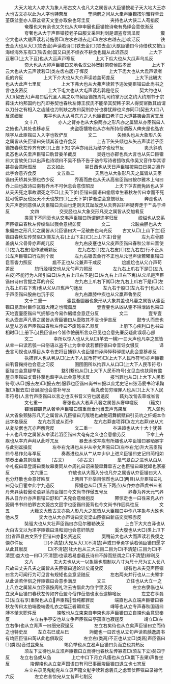 <!-- { "loadSidebar": true } -->
　　大天大地大人亦大为象人形古文人也凡大之属皆从大臣锴按老子天大地大王亦大也古文亦以此为人字也特奈反
　　
　　奎两髀之间从大圭声臣锴按尔雅释草云茥蒛盆奎亦人蒛盆骨天文奎亦取象也穹圭反
　　
　　夹持也从大侠二人苟掐反
　　
　　奄覆也大有余也又欠也从大申申展也臣锴按诗奄有鳬绎会意依渐反
　　
　　夸奢也从大于声臣锴按老子曰服文采带利剑是谓盗夸焉瓜反
　　
　　奯空大也从大歳声读若诗施罟□(左水右越去走)□(左水右越去走)欢活反
　　
　　铁去金大也从大□(铁去金)声读若诗□(铁去金)□(铁去金)大猷臣锴曰今诗借秩又按山海经海外东有□(铁去金)国又曰民不绩衣不耕食也鐡从此迟匹反
　　
　　上大下亘奢□(上大下亘)也从大亘声戸寒反
　　
　　上大下瓜大也从大瓜声乌瓜反
　　
　　奅大也从大卯声臣锴曰又地名汉公孙贺封南奅侯匹孝反
　　
　　上大下云大也从大云声读若□(类左齿右居)于恽反
　　
　　上大下氐大也从大氐声读者氐的齐反
　　
　　上大下介大也从大介声读若盖苟差反
　　
　　上大下此瞋大也从大此声七里反
　　
　　上大下弗大也从大弗声读若予违汝弼臣锴曰此尚书之言也皮密反
　　
　　上大下屯大也从大屯声读若鹑是伦反
　　
　　契大约也从大□(契去大)声易曰后代圣人易之以书契臣锴按周礼司约掌万民之约大约剂书于宗彛注大约邦国约也剂即券契也春秋左慱王叔氏不能举其契韩子宋人得契宻数其齿谓以刀分之有相入之齿缝也刀判缺之故曰契剂亦分也劵犹辨也义亦同□(契去大)口八反溪细反
　　
　　夷平也从大从弓东方之人也臣锴曰老子曰大道甚夷会意寅支反
　　
　　文十八
　　
　　亦人之臂亦也从大象两亦之形凡亦之属皆从亦臣锴曰人之掖也八其处也移赤反
　　
　　夹盗窃懐物也从亦有所持俗谓蔽人俾夹是也弘农陜字从此臣锴曰入入字也牧俨反
　　
　　文二
　　
　　矢倾头也从大象形凡矢之属皆从矢臣锴曰矢倾其首也齐食反
　　
　　上吉下矢头倾也从矢吉声读若孑臣锴按春秋左传齐有庆□(上吉下矢)字声亦用此为结字也经节反
　　
　　奊头斜骫奊态也从矢圭声臣锴曰骫音委羊截反
　　
　　吴姓也亦郡也呉大言也从矢口臣锴曰大言故矢口以出声也诗颂曰不吴不扬不告于讻今写诗者擅攺呉作吴又音作华其谬甚矣会意阮孤反
　　古文如此
　　
　　昊日西也从天日声臣锴按易曰日昊之离作此字会意齐食反
　　
　　文五重二
　　
　　夭屈也从大象形凡夭之属皆从夭臣锴曰夭矫其头颈也依少反
　　
　　乔髙而曲也从夭从高省臣锴曰按尔雅木上句曰乔上曲也故诗曰南有乔木不可休息会意伎昭反
　　
　　上夭下屰吉而免凶也从屰从夭夭死之事故谓死之不□(上夭下屰)臣锴曰国语曰偷居幸生春秋左传曰幸而不死犹可恱屰反也反夭不夭也故曰□(上夭下屰)屰吾逆会意恨耿反
　　
　　奔走也从夭卉声走同意俱从夭臣锴曰夭曲也走则夭其趾故走从夭奔芔非声疑奔走于艹芔于坤反
　　
　　文四
　　
　　交交胫也从大象交形凡交之属皆从交加肴反
　　
　　类禀下不同衮也从交韦声臣锴曰所谓僻违宇归反
　　
　　绞缢也从交系声臣锴曰春秋左传绞缢以戮会意根卯反
　　
　　文二
　　
　　尣跛曲胫也从大象偏曲之形凡尣之属皆从尣臣锴曰大一足破曲也乌光反
　　古文从□(上山下主)臣锴曰春秋左传焚巫□(类左九右(上山下主))□(上山下主)音皇
　　
　　左九右骨膝盖病从尣骨骨亦声胡兀反
　　
　　左九右皮蹇也从尣皮声臣锴曰春秋公羊曰晋使□(左九右皮)俗作跛晡颗反
　　
　　左九右左□(左九右皮)□(左九右左)行不正从尣左声臣锴曰行左则个反
　　
　　左九右银去金行不正也从尣皀声读若曜臣锴曰皀音杳力照反
　　
　　尴不正也从尣兼声干咸反
　　
　　尬尴尬也从尣介声苟差反
　　
　　尥行胫相交也从尣勺声力照反
　　
　　左九右上爪右下是□(左九右皮)不能行为人所引曰□(左九右上爪右下是)□(左九右上爪右下嶲)从尣爪是声臣锴曰诗曰言提之耳的齐反
　　
　　左九右上爪右下嶲□(左九右上爪右下是)□(左九右上爪右下嶲)也从尣从爪嶲声勺迷反
　　
　　左九右于股□(左九右于)也从尣于声臣锴曰股曲也沉于反
　　
　　左九右羸膝中疾也从尣羸声鲁坐反
　　
　　文十二重一
　　
　　壷昆吾圜器也象形从大象其盖也凡壷之属皆从壷臣锴曰昆吾纣臣作瓦器大掩之也魂孤反
　　
　　壹壹壷也从凶从壷不得泄凶也易曰天地壹壷臣锴曰气拥郁也今易作絪缊会意迂分反
　　
　　文二
　　
　　壹专壹也从壶吉声凡壹之属皆从壹臣锴曰从壶取其不泄也伊吉反
　　
　　懿专乆而羙也从壹从恣省声臣锴曰春秋左传曰不废懿亲乙器反
　　
　　上册下心疾利口也书曰相时□(上册下心)民臣锴曰今皆作憸册所言众已见也会意先亷反疑此误収心部
　　
　　文二
　　
　　幸所以惊人也从大从□(羊去一横)一曰大声也凡幸之属皆从幸一曰读若瓠一曰俗语以盗不止为幸幸读若薾臣锴曰幸音饪女慑反
　　
　　译去言司视也从横目从幸令吏将目捕罪人也臣锴曰泽绎怿释驿圛从此会意移赤反
　　
　　执捕罪人也从丮从□(上大下人民币符号)□(上大下人民币符号)亦声臣锴曰丮音掬持也会意之习反
　　
　　圉囹圉所以拘罪人从口□(上大下人民币符号)臣锴曰会意疑举反
　　
　　盩引繋也从□(上大下人民币符号)攴见血也扶风有盩屋县臣锴曰攴音扑撃也盩字从此会意陟求反
　　
　　报当罪也从□(上大下人民币符号)从□(报去左)□(报去左)服罪也臣锴曰尚书曰报以庶尤史记曰张汤爰书论讯鞠报□(报去左)音展服也会意补号反
　　
　　蓻丸改訇穷理罪人也从□(上大下人民币符号)人言竹声臣锴曰以言之也汉书音义穷也居逺反
　　蓻丸改訇去草或省言
　　
　　文七重一
　　
　　奢张也从大者声凡奢之属皆从奢申嗟反
　　（籕文）
　　
　　奲当奲奲皃从奢单声臣锴曰谓重而垂也当去声兠果反
　　
　　亢人颈也从大省象颈脉形凡亢之属皆从亢臣锴曰亢喉咙也故鲍昭舞鹤赋曰引员吭之纤婉本作此字格康反
　　左亢右页或从页作
　　
　　左亢右莽直项莽□(左亢右莽)皃从亢从夋夋倨也亢亦声解党反
　　
　　文二重一
　　
　　夲进趋也从大十大十犹兼十人也凡夲之属皆从夲读若滔臣锴曰大奄有之义也会意偷劳反
　　
　　下夲上卉疾也从夲卉声拜从此呼兀反
　　
　　暴去水改夲疾有所趣也从夲臣锴曰暴晒暴字与此别盆操反
　　
　　左夲右允进也从屮从夲允声易曰□(左夲右允)升大吉臣锴曰今易作允与凖反
　　
　　奏奏进也从从艹从夲屮屮上进义臣锴曰史记曰蔺相如前奏岀会意则沤反
　　（古文）
　　（亦古文）
　　
　　皐气皋白之进也从白从夲礼祝曰皐登謌曰奏故皋奏同从夲周礼曰诏来皷皐舞皐吉之也臣锴曰皋犹皡也家豪反
　　
　　文六重二
　　
　　夰放也从大而入分也凡夰之属皆从夰臣锴曰大人也分舒散也会意奸皓反
　　
　　上两目下夰举目惊然也从□(两目)从夰臣锴曰礼曰见似目瞿夲此字九遇反
　　
　　奡嫚也从□(页去下两点)从夰夰亦声虞书曰者丹朱奡读若傲论语奡荡舟臣锴曰今文尚书作傲五号反
　　
　　昦春为昦天元气昦昦从日夰夰亦声臣锴曰舒和广夫皃会意候抱反
　　
　　臩惊走也一曰徃来皃从夰臦周书书曰伯臩古文臦古文囧字也臣锴曰臦背也今文尚书作囧具徃反
　　
　　文五
　　
　　大籕文大攺古文亦象人形凡大之属皆从大臣锴曰中作八字象与大殊也他末反
　　
　　奕大也从大亦声诗曰奕奕梁山臣锴曰新庙奕奕移赤反
　　
　　奘驵大也从大壮声臣锴曰亦见尔雅勒泱反
　　
　　上白下大大白泽也从大白古文以为泽字臣锴曰泽和润也会意奸皓反
　　
　　奚大腹也从大□(类上爪下丝)省声县古文系字臣锴曰亦名贤迷反
　　
　　耎稍前大也从大而声读若畏偄之偄尔件反
　　
　　□(不清楚)大皃从大□(不清楚)声或曰拳勇字读若傿臣锴曰愿字从此其献反
　　
　　□(不清楚)牡大也从三大三目二目为□(不清楚)三目为□(不清楚)益大也一曰□(不清楚)也读若易虙羲氏诗曰不醉而怒谓之□(不清楚)辨利反
　　
　　文八
　　
　　夫大夫也从大一以象簮也周制以八寸为尺十尺为丈人长八尺故曰丈夫凡夫之属皆从夫臣锴曰通论详矣甫殳反
　　
　　规有也从夫见声臣锴曰言为可闻行为可见言有规矩也会意坚随反
　　
　　左右两夫并行也从二夫辇字从此读若伴侣之伴臣锴曰会意歩满反
　　
　　文三
　　
　　立住也从大立一之上凡立之属皆从立臣锴按周礼注云古借此为位字里汲反
　　
　　左立右隶临也从立隶声臣锴曰春秋左传如齐莅盟今俗作莅借也隶音逮柳嗜反
　　
　　左立右享磊□(左立右享)重聚也从立声臣锴音纯都罪反
　　
　　端直也从立端声臣锴曰春秋左传曰太伯端委端委礼衣之幅正者顚欢反
　　
　　竱等也从立专声春秋国语曰竱本肈末职件反
　　
　　竦敬也从立束束自申束也亦声臣锴曰立自竦也会意思奉反
　　
　　左立右争亭安也从立争声臣锴曰亭孤直也寂逞反
　　
　　靖立□(左立右争)也从立靑声一曰细皃寂逞反
　　
　　左立右矣待也从立矣声臣锴曰立而待之也特史反
　　左立右巳或从巳
　　
　　竘徤也一曰匠也从立句声读若龋逸周书有竘匠臣锴曰蒟从此也俱取反
　　
　　左立右(类鬲)不正也从立□(类鬲)声臣锴曰□(类鬲)音过昆柴反
　　
　　竭负举也从立曷声臣锴曰负而立也其热反
　　
　　须左下立待也从立须声臣锴曰立而待也春秋左传寡君□(须左下立)矣四于反
　　左立右刍或从刍
　　
　　上亡中口下月立凡痿也从立□(臝下去果)声鲁坐反
　　
　　竣偓竣也从立夋声国语曰有司巳事而竣臣锴曰退立也七宾反
　　
　　左立右录见鬼鬽皃从立录声籕文鬽字读若虙羲氏之虙音伏臣锴曰录禄代六反
　　
　　左立右昔惊皃从立昔声七削反
　　
